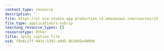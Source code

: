 ```yaml
---
content_type: resource
description: ''
file: https://ol-ocw-studio-app-production.s3.amazonaws.com/courses/15-s50-how-to-win-at-texas-holdem-poker-january-iap-2016/fde6c17f943c5392a9d50b1665e4099d_zlmokDj0DaU.vtt
file_type: application/x-subrip
learning_resource_types: []
resourcetype: Other
title: 3play caption file
uid: fde6c17f-943c-5392-a9d5-0b1665e4099d
---
```

